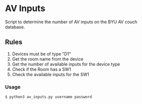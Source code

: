 # AV Inputs

Script to determine the number of AV inputs on the BYU AV couch database.

## Rules

1. Devices must be of type "D1"
2. Get the room name from the device
3. Get the number of available inputs for the device type
4. Check if the Room has a SW1
5. Check the available inputs for the SW1


### Usage

```console
$ python3 av_inputs.py username password
```